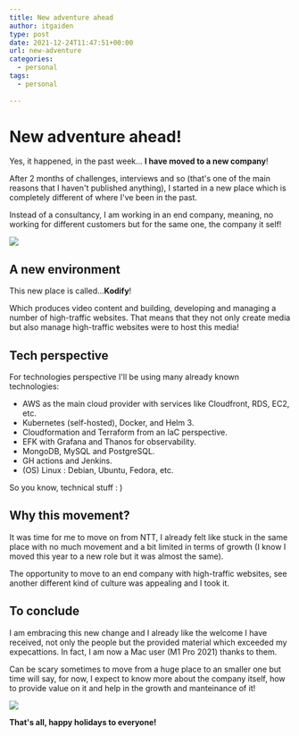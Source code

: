 ```yaml
---
title: New adventure ahead
author: itgaiden
type: post
date: 2021-12-24T11:47:51+00:00
url: new-adventure
categories:
  - personal
tags:
  - personal
  
---
```


#  New adventure ahead!

Yes, it happened, in the past week... **I have moved to a new company**!

After 2 months of challenges, interviews and so (that's one of the main reasons that I haven't published anything),  I started in a new place which is completely different of where I've been in the past.

Instead of a consultancy, I am working in an end company, meaning, no working for different customers but for the same one, the company it self!

![](https://media4.giphy.com/media/Jev4iU72S9RYc/giphy.gif?cid=ecf05e47uf0e5lix1y04hxn8tgjomoaakgar23d71dzom4l6&rid=giphy.gif&ct=g)


## A new environment

This new place is called...**Kodify**! 

Which produces video content and building, developing and managing a number of high-traffic websites. That means that they not only create media but also manage high-traffic websites were to host this media!

## Tech perspective

For technologies perspective I'll be using many already known technologies:

- AWS as the main cloud provider with services like Cloudfront, RDS, EC2, etc.
- Kubernetes (self-hosted), Docker, and Helm 3.
- Cloudformation and Terraform from an IaC perspective.
- EFK with Grafana and Thanos for observability.
- MongoDB, MySQL and PostgreSQL.
- GH actions and Jenkins.
- (OS) Linux : Debian, Ubuntu, Fedora, etc.

So you know, technical stuff : )

## Why this movement?

It was time for me to move on from NTT, I already felt like stuck in the same place with no much movement and a bit limited in terms of growth (I know I moved this year to a new role but it was almost the same). 

The opportunity to move to an end company with high-traffic websites, see another different kind of culture was appealing and I took it.

 ## To conclude
 
 I am embracing this new change and I already like the welcome I have received, not only the people but the provided material which exceeded my expecattions. In fact, I am now a Mac user (M1 Pro 2021) thanks to them.
 
 Can be scary sometimes to move from a huge place to an smaller one but time will say, for now, I expect to know more about the company itself, how to provide value on it and help in the growth and manteinance of it!

![](https://media3.giphy.com/media/G33SFIYw5zaM0/giphy.gif?cid=ecf05e47jjh5eib9lai7hpjuerr6nly845fuuxjcmo4dkozn&rid=giphy.gif&ct=g)

**That's all, happy holidays to everyone!**


